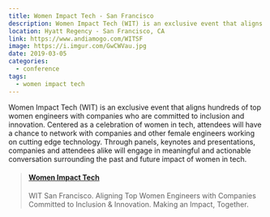 ```yaml
---
title: Women Impact Tech - San Francisco
description: Women Impact Tech (WIT) is an exclusive event that aligns hundreds of top women engineers with companies who are committed to inclusion and innovation.
location: Hyatt Regency - San Francisco, CA
link: https://www.andiamogo.com/WITSF
image: https://i.imgur.com/GwCWVau.jpg
date: 2019-03-05
categories:
  - conference
tags:
  - women impact tech
---
```


Women Impact Tech (WIT) is an exclusive event that aligns hundreds of top women engineers with companies who are committed to inclusion and innovation. Centered as a celebration of women in tech, attendees will have a chance to network with companies and other female engineers working on cutting edge technology. Through panels, keynotes and presentations, companies and attendees alike will engage in meaningful and actionable conversation surrounding the past and future impact of women in tech.

<blockquote class="embedly-card"><h4><a href="https://www.andiamogo.com/WITSF">Women Impact Tech</a></h4><p>WIT San Francisco. Aligning Top Women Engineers with Companies Committed to Inclusion & Innovation. Making an Impact, Together.</p></blockquote>
<script async src="//cdn.embedly.com/widgets/platform.js" charset="UTF-8"></script>
